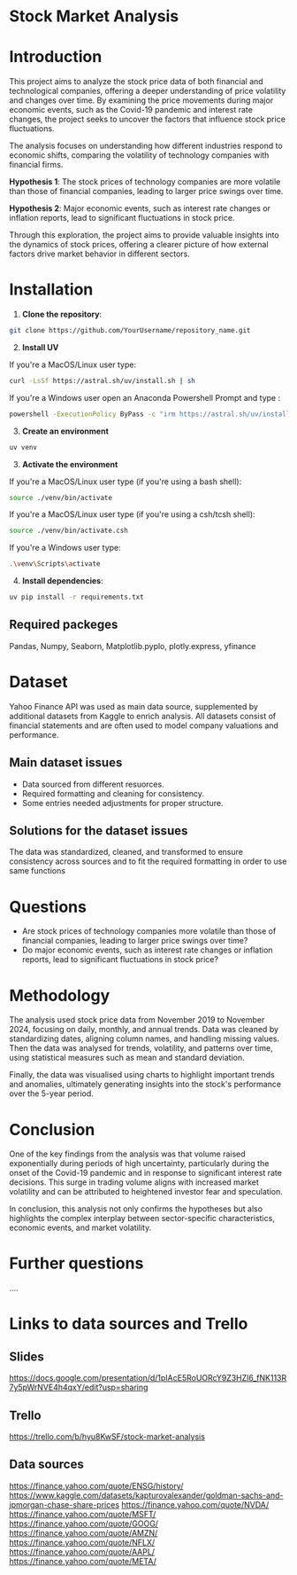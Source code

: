 # Stock Market Analysis

# Introduction
This project aims to analyze the stock price data of both financial and technological companies, offering a deeper understanding of price volatility and changes over time. By examining the price movements during major economic events, such as the Covid-19 pandemic and interest rate changes, the project seeks to uncover the factors that influence stock price fluctuations.

The analysis focuses on understanding how different industries respond to economic shifts, comparing the volatility of technology companies with financial firms.

**Hypothesis 1**:
The stock prices of technology companies are more volatile than those of financial companies, leading to larger price swings over time.

**Hypothesis 2**:
Major economic events, such as interest rate changes or inflation reports, lead to significant fluctuations in stock price.

Through this exploration, the project aims to provide valuable insights into the dynamics of stock prices, offering a clearer picture of how external factors drive market behavior in different sectors.

# Installation

1. **Clone the repository**:

```bash
git clone https://github.com/YourUsername/repository_name.git
```

2. **Install UV**

If you're a MacOS/Linux user type:

```bash
curl -LsSf https://astral.sh/uv/install.sh | sh
```

If you're a Windows user open an Anaconda Powershell Prompt and type :

```bash
powershell -ExecutionPolicy ByPass -c "irm https://astral.sh/uv/install.ps1 | iex"
```

3. **Create an environment**

```bash
uv venv 
```

3. **Activate the environment**

If you're a MacOS/Linux user type (if you're using a bash shell):

```bash
source ./venv/bin/activate
```

If you're a MacOS/Linux user type (if you're using a csh/tcsh shell):

```bash
source ./venv/bin/activate.csh
```

If you're a Windows user type:

```bash
.\venv\Scripts\activate
```

4. **Install dependencies**:

```bash
uv pip install -r requirements.txt
```
## Required packeges
Pandas, Numpy, Seaborn, Matplotlib.pyplo, plotly.express, yfinance 

# Dataset 
Yahoo Finance API was used as main data source, supplemented by additional datasets from Kaggle to enrich analysis. All datasets consist of financial statements and are often used to model company valuations and performance.

## Main dataset issues

- Data sourced from different resuorces.
- Required formatting and cleaning for consistency.
- Some entries needed adjustments for proper structure.

## Solutions for the dataset issues

The data was standardized, cleaned, and transformed to ensure consistency across sources and to fit the required formatting in order to use same functions

# Questions

- Are stock prices of technology companies more volatile than those of financial companies, leading to larger price swings over time?
- Do major economic events, such as interest rate changes or inflation reports, lead to significant fluctuations in stock price?


# Methodology

The analysis used stock price data from November 2019 to November 2024, focusing on daily, monthly, and annual trends. Data was cleaned by standardizing dates, aligning column names, and handling missing values. Then the data was analysed for trends, volatility, and patterns over time, using statistical measures such as mean and standard deviation. 

Finally, the data was visualised using charts to highlight important trends and anomalies, ultimately generating insights into the stock's performance over the 5-year period.

# Conclusion

One of the key findings from the analysis was that volume raised exponentially during periods of high uncertainty, particularly during the onset of the Covid-19 pandemic and in response to significant interest rate decisions. This surge in trading volume aligns with increased market volatility and can be attributed to heightened investor fear and speculation.

In conclusion, this analysis not only confirms the hypotheses but also highlights the complex interplay between sector-specific characteristics, economic events, and market volatility.

# Further questions
....

# Links to data sources and Trello

## Slides

https://docs.google.com/presentation/d/1pIAcE5RoUORcY9Z3HZl6_fNK113R7y5pWrNVE4h4qxY/edit?usp=sharing

## Trello

https://trello.com/b/hyu8KwSF/stock-market-analysis

## Data sources

https://finance.yahoo.com/quote/ENSG/history/
https://www.kaggle.com/datasets/kapturovalexander/goldman-sachs-and-jpmorgan-chase-share-prices
https://finance.yahoo.com/quote/NVDA/
https://finance.yahoo.com/quote/MSFT/
https://finance.yahoo.com/quote/GOOG/
https://finance.yahoo.com/quote/AMZN/
https://finance.yahoo.com/quote/NFLX/
https://finance.yahoo.com/quote/AAPL/
https://finance.yahoo.com/quote/META/
